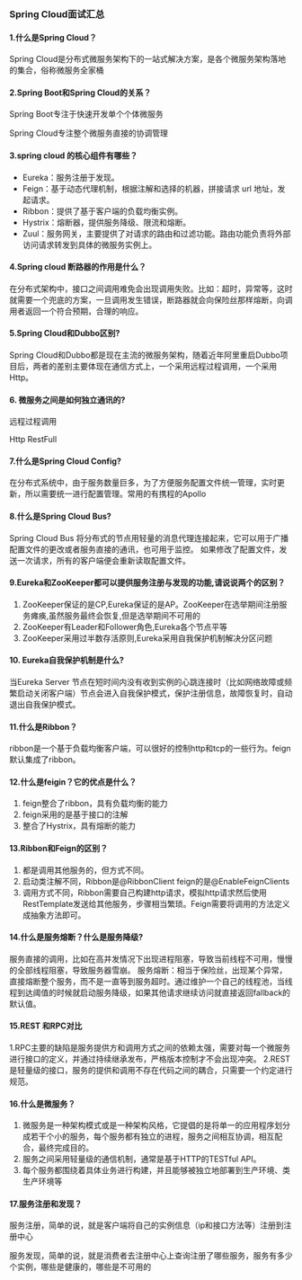### Spring Cloud面试汇总

#### 1.什么是Spring Cloud？

Spring Cloud是分布式微服务架构下的一站式解决方案，是各个微服务架构落地的集合，俗称微服务全家桶

#### 2.Spring Boot和Spring Cloud的关系？

Spring Boot专注于快速开发单个个体微服务

Spring Cloud专注整个微服务直接的协调管理

#### 3.spring cloud 的核心组件有哪些？

- Eureka：服务注册于发现。
- Feign：基于动态代理机制，根据注解和选择的机器，拼接请求 url 地址，发起请求。
- Ribbon：提供了基于客户端的负载均衡实例。
- Hystrix：熔断器，提供服务降级、限流和熔断。
- Zuul：服务网关，主要提供了对请求的路由和过滤功能。路由功能负责将外部访问请求转发到具体的微服务实例上。

#### 4.Spring cloud 断路器的作用是什么？

在分布式架构中，接口之间调用难免会出现调用失败。比如：超时，异常等，这时就需要一个兜底的方案，一旦调用发生错误，断路器就会向保险丝那样熔断，向调用者返回一个符合预期，合理的响应。

#### 5.Spring Cloud和Dubbo区别?

Spring Cloud和Dubbo都是现在主流的微服务架构，随着近年阿里重启Dubbo项目后，两者的差别主要体现在通信方式上，一个采用远程过程调用，一个采用Http。

#### 6. 微服务之间是如何独立通讯的?

远程过程调用

Http RestFull

#### 7.什么是Spring Cloud Config?

在分布式系统中，由于服务数量巨多，为了方便服务配置文件统一管理，实时更新，所以需要统一进行配置管理。常用的有携程的Apollo

####  8.什么是Spring Cloud Bus?

Spring Cloud Bus 将分布式的节点用轻量的消息代理连接起来，它可以用于广播配置文件的更改或者服务直接的通讯，也可用于监控。
如果修改了配置文件，发送一次请求，所有的客户端便会重新读取配置文件。

#### 9.Eureka和ZooKeeper都可以提供服务注册与发现的功能,请说说两个的区别？

1. ZooKeeper保证的是CP,Eureka保证的是AP。ZooKeeper在选举期间注册服务瘫痪,虽然服务最终会恢复,但是选举期间不可用的
2. ZooKeeper有Leader和Follower角色,Eureka各个节点平等
3. ZooKeeper采用过半数存活原则,Eureka采用自我保护机制解决分区问题

#### 10. Eureka自我保护机制是什么?

当Eureka Server 节点在短时间内没有收到实例的心跳连接时（比如网络故障或频繁启动关闭客户端）节点会进入自我保护模式，保护注册信息，故障恢复时，自动退出自我保护模式。

#### 11.什么是Ribbon？

ribbon是一个基于负载均衡客户端，可以很好的控制http和tcp的一些行为。feign默认集成了ribbon。

#### 12.什么是feigin？它的优点是什么？

1. feign整合了ribbon，具有负载均衡的能力
2. feign采用的是基于接口的注解
3. 整合了Hystrix，具有熔断的能力

#### 13.Ribbon和Feign的区别？

1. 都是调用其他服务的，但方式不同。
2. 启动类注解不同，Ribbon是@RibbonClient feign的是@EnableFeignClients
3. 调用方式不同，Ribbon需要自己构建http请求，模拟http请求然后使用RestTemplate发送给其他服务，步骤相当繁琐。Feign需要将调用的方法定义成抽象方法即可。

#### 14.什么是服务熔断？什么是服务降级?

服务直接的调用，比如在高并发情况下出现进程阻塞，导致当前线程不可用，慢慢的全部线程阻塞，导致服务器雪崩。
服务熔断：相当于保险丝，出现某个异常，直接熔断整个服务，而不是一直等到服务超时。通过维护一个自己的线程池，当线程到达阈值的时候就启动服务降级，如果其他请求继续访问就直接返回fallback的默认值。

#### 15.REST 和RPC对比

1.RPC主要的缺陷是服务提供方和调用方式之间的依赖太强，需要对每一个微服务进行接口的定义，并通过持续继承发布，严格版本控制才不会出现冲突。
2.REST是轻量级的接口，服务的提供和调用不存在代码之间的耦合，只需要一个约定进行规范。

#### 16.什么是微服务？

1. 微服务是一种架构模式或是一种架构风格，它提倡的是将单一的应用程序划分成若干个小的服务，每个服务都有独立的进程，服务之间相互协调，相互配合，最终完成目的。
2. 服务之间采用轻量级的通信机制，通常是基于HTTP的TESTful API。
3. 每个服务都围绕着具体业务进行构建，并且能够被独立地部署到生产环境、类生产环境等

#### 17.服务注册和发现？

服务注册，简单的说，就是客户端将自己的实例信息（ip和接口方法等）注册到注册中心

服务发现，简单的说，就是消费者去注册中心上查询注册了哪些服务，服务有多少个实例，哪些是健康的，哪些是不可用的
